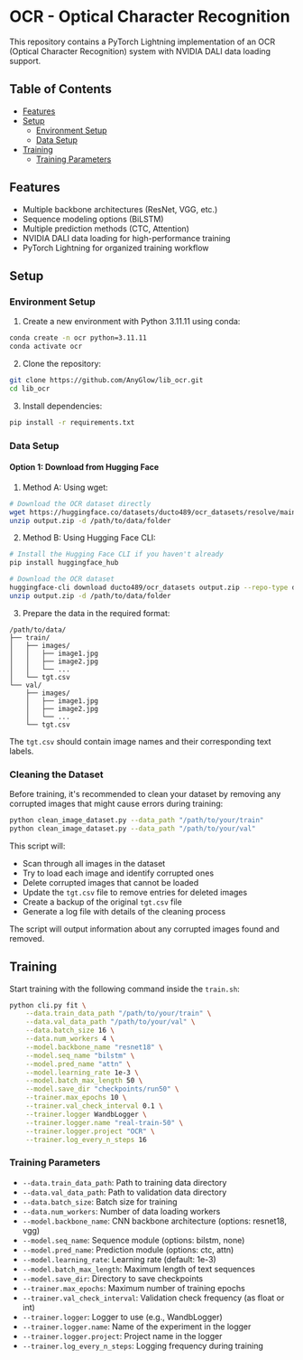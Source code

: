 # OCR - Optical Character Recognition

This repository contains a PyTorch Lightning implementation of an OCR (Optical Character Recognition) system with NVIDIA DALI data loading support.

## Table of Contents
- [Features](#features)
- [Setup](#setup)
  - [Environment Setup](#environment-setup)
  - [Data Setup](#data-setup)
- [Training](#training)
  - [Training Parameters](#training-parameters)


## Features

- Multiple backbone architectures (ResNet, VGG, etc.)
- Sequence modeling options (BiLSTM)
- Multiple prediction methods (CTC, Attention)
- NVIDIA DALI data loading for high-performance training
- PyTorch Lightning for organized training workflow

## Setup

### Environment Setup

1. Create a new environment with Python 3.11.11 using conda:
```bash
conda create -n ocr python=3.11.11
conda activate ocr
```

2. Clone the repository:
```bash
git clone https://github.com/AnyGlow/lib_ocr.git
cd lib_ocr
```

3. Install dependencies:
```bash
pip install -r requirements.txt
```

### Data Setup

#### Option 1: Download from Hugging Face

1. Method A: Using wget:
```bash
# Download the OCR dataset directly
wget https://huggingface.co/datasets/ducto489/ocr_datasets/resolve/main/output.zip
unzip output.zip -d /path/to/data/folder
```

2. Method B: Using Hugging Face CLI:
```bash
# Install the Hugging Face CLI if you haven't already
pip install huggingface_hub

# Download the OCR dataset
huggingface-cli download ducto489/ocr_datasets output.zip --repo-type dataset --local-dir .
unzip output.zip -d /path/to/data/folder
```

3. Prepare the data in the required format:
```
/path/to/data/
├── train/
│   ├── images/
│   │   ├── image1.jpg
│   │   ├── image2.jpg
│   │   └── ...
│   └── tgt.csv
└── val/
    ├── images/
    │   ├── image1.jpg
    │   ├── image2.jpg
    │   └── ...
    └── tgt.csv
```

The `tgt.csv` should contain image names and their corresponding text labels.

### Cleaning the Dataset

Before training, it's recommended to clean your dataset by removing any corrupted images that might cause errors during training:

```bash
python clean_image_dataset.py --data_path "/path/to/your/train"
python clean_image_dataset.py --data_path "/path/to/your/val"
```

This script will:
- Scan through all images in the dataset
- Try to load each image and identify corrupted ones
- Delete corrupted images that cannot be loaded
- Update the `tgt.csv` file to remove entries for deleted images
- Create a backup of the original `tgt.csv` file
- Generate a log file with details of the cleaning process

The script will output information about any corrupted images found and removed.

## Training

Start training with the following command inside the `train.sh`:

```bash
python cli.py fit \
    --data.train_data_path "/path/to/your/train" \
    --data.val_data_path "/path/to/your/val" \
    --data.batch_size 16 \
    --data.num_workers 4 \
    --model.backbone_name "resnet18" \
    --model.seq_name "bilstm" \
    --model.pred_name "attn" \
    --model.learning_rate 1e-3 \
    --model.batch_max_length 50 \
    --model.save_dir "checkpoints/run50" \
    --trainer.max_epochs 10 \
    --trainer.val_check_interval 0.1 \
    --trainer.logger WandbLogger \
    --trainer.logger.name "real-train-50" \
    --trainer.logger.project "OCR" \
    --trainer.log_every_n_steps 16
```

### Training Parameters

- `--data.train_data_path`: Path to training data directory
- `--data.val_data_path`: Path to validation data directory
- `--data.batch_size`: Batch size for training
- `--data.num_workers`: Number of data loading workers
- `--model.backbone_name`: CNN backbone architecture (options: resnet18, vgg)
- `--model.seq_name`: Sequence module (options: bilstm, none)
- `--model.pred_name`: Prediction module (options: ctc, attn)
- `--model.learning_rate`: Learning rate (default: 1e-3)
- `--model.batch_max_length`: Maximum length of text sequences
- `--model.save_dir`: Directory to save checkpoints
- `--trainer.max_epochs`: Maximum number of training epochs
- `--trainer.val_check_interval`: Validation check frequency (as float or int)
- `--trainer.logger`: Logger to use (e.g., WandbLogger)
- `--trainer.logger.name`: Name of the experiment in the logger
- `--trainer.logger.project`: Project name in the logger
- `--trainer.log_every_n_steps`: Logging frequency during training